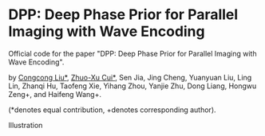 DPP: Deep Phase Prior for Parallel Imaging with Wave Encoding
====

Official code for the paper "DPP: Deep Phase Prior for Parallel Imaging with Wave Encoding".

by [Congcong Liu\*](https://scholar.google.com/citations?user=jGnxZdsAAAAJ&hl=zh-CN), [Zhuo-Xu Cui\*](https://scholar.google.com/citations?user=QZx0xdgAAAAJ&hl=zh-CN), Sen Jia, Jing Cheng, Yuanyuan Liu, Ling Lin, Zhanqi Hu, Taofeng Xie, Yihang Zhou, Yanjie Zhu, Dong Liang, Hongwu Zeng+, and Haifeng Wang+.

(*denotes equal contribution, +denotes corresponding author).

Illustration



